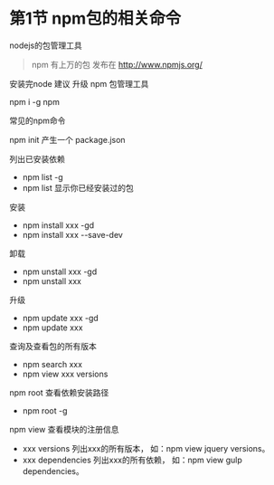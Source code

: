 # 第1节  npm包的相关命令


nodejs的包管理工具

>npm 有上万的包 发布在  http://www.npmjs.org/



安装完node 建议  升级 npm 包管理工具

npm i -g npm



常见的npm命令


npm init  产生一个  package.json

列出已安装依赖
* npm list -g
* npm list 显示你已经安装过的包


安装
* npm install  xxx -gd
* npm install  xxx --save-dev

卸载
* npm unstall  xxx -gd  
* npm unstall  xxx

升级
* npm update  xxx -gd  
* npm update  xxx

查询及查看包的所有版本
* npm search xxx
* npm view xxx versions

npm root 查看依赖安装路径

* npm root -g


npm view 查看模块的注册信息

* xxx versions 列出xxx的所有版本， 如：npm view jquery versions。
* xxx dependencies 列出xxx的所有依赖， 如：npm view gulp dependencies。


